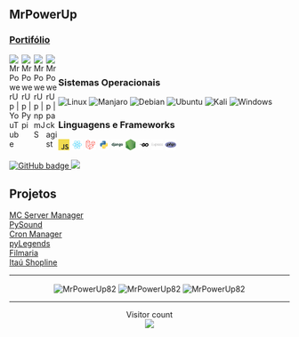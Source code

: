 ## MrPowerUp

<h3>
<a href="https://mrpowerup82.github.io/">
Portifólio
</a>
</h3>
<a href="https://www.youtube.com/channel/UC6JuvYDZgOoI83Qp9A8oEQQ">
<img align="left" alt="MrPowerUp | YouTube" width="22px" src="https://cdn-icons-png.flaticon.com/512/1384/1384060.png" />
</a>
<a href="https://pypi.org/user/MrPowerUp/">
<img align="left" alt="MrPowerUp | Pypi" width="22px" src="https://pypi.org/static/images/logo-small.8998e9d1.svg" />
</a>
<a href="https://www.npmjs.com/~mrpowerup82">
<img align="left" alt="MrPowerUp | npmJS" width="22px" src="https://user-images.githubusercontent.com/16657091/55263234-8b903300-522d-11e9-9926-44e4b3c17e0a.png" />
</a>
<a href="https://packagist.org/users/MrPowerUp/">
<img align="left" alt="MrPowerUp | packagist" width="22px" src="https://packagist.org/img/logo-small.png" />
</a>
<br/>
<!-- <br/> -->
<!-- <img align="center" alt="GIF" src="code.gif?raw=true" width="500" height="320" /> -->

### Sistemas Operacionais
![Linux](https://img.shields.io/badge/Linux-FCC624?style=for-the-badge&logo=linux&logoColor=black)
![Manjaro](https://img.shields.io/badge/Manjaro-35BF5C?style=for-the-badge&logo=Manjaro&logoColor=white)
![Debian](https://img.shields.io/badge/Debian-A81D33?style=for-the-badge&logo=debian&logoColor=white)
![Ubuntu](https://img.shields.io/badge/Ubuntu-E95420?style=for-the-badge&logo=ubuntu&logoColor=white)
![Kali](https://img.shields.io/badge/Kali_Linux-557C94?style=for-the-badge&logo=kali-linux&logoColor=white)
![Windows](https://img.shields.io/badge/Windows-0078D6?style=for-the-badge&logo=windows&logoColor=white)

### Linguagens e Frameworks

<code><img height="20" src="https://raw.githubusercontent.com/github/explore/80688e429a7d4ef2fca1e82350fe8e3517d3494d/topics/javascript/javascript.png"></code>
<code><img height="20" src="https://raw.githubusercontent.com/github/explore/80688e429a7d4ef2fca1e82350fe8e3517d3494d/topics/react/react.png"></code>
<code><img height="20" src="https://raw.githubusercontent.com/github/explore/56a826d05cf762b2b50ecbe7d492a839b04f3fbf/topics/laravel/laravel.png"></code>
<code><img height="20" src="https://raw.githubusercontent.com/github/explore/80688e429a7d4ef2fca1e82350fe8e3517d3494d/topics/python/python.png"></code>
<code><img height="20" src="https://raw.githubusercontent.com/github/explore/7456fdff59816d37ef383a6c8f32a26ff7332db2/topics/django/django.png"></code>
<code><img height="20" src="https://raw.githubusercontent.com/github/explore/80688e429a7d4ef2fca1e82350fe8e3517d3494d/topics/nodejs/nodejs.png"></code>
<code><img height="20" src="https://raw.githubusercontent.com/github/explore/80688e429a7d4ef2fca1e82350fe8e3517d3494d/topics/go/go.png"></code>
<code><img height="20" src="https://raw.githubusercontent.com/github/explore/80688e429a7d4ef2fca1e82350fe8e3517d3494d/topics/express/express.png"></code>
<code><img height="20" src="https://raw.githubusercontent.com/github/explore/ccc16358ac4530c6a69b1b80c7223cd2744dea83/topics/php/php.png"></code>

<p align="left">
<a href="https://github.com/MrPowerUp82?tab=followers">
<img src="https://img.shields.io/github/followers/MrPowerUp82?style=for-the-badge" alt="GitHub badge" />
</a>
<a href="https://www.youtube.com/channel/UC6JuvYDZgOoI83Qp9A8oEQQ?sub_confirmation=1">
<img src="https://img.shields.io/youtube/channel/subscribers/UC6JuvYDZgOoI83Qp9A8oEQQ?style=for-the-badge" />
</a>
</p>
<h2>Projetos</h2>
<a href="https://github.com/MrPowerUp82/mcmanager">MC Server Manager</a><br/>
<a href="https://github.com/MrPowerUp82/Eel-MusicPlayer-Python">PySound</a><br/>
<a href="https://github.com/MrPowerUp82/cron-manager">Cron Manager</a><br/>
<a href="https://github.com/MrPowerUp82/pyLegends">pyLegends</a><br/>
<a href="https://github.com/MrPowerUp82/filmaria-mobile">Filmaria</a><br/>
<a href="https://github.com/MrPowerUp82/python_itaushopline">Itaú Shopline</a>
<hr/>
<div align="center">
<img align="center" src="https://github-readme-stats.vercel.app/api?username=MrPowerUp82&show_icons=true&theme=gotham" alt="MrPowerUp82" />
<img align="center" src="http://github-profile-summary-cards.vercel.app/api/cards/most-commit-language?username=MrPowerUp82&theme=gotham" alt="MrPowerUp82"/>
<img align="center" src="https://github-readme-stats.vercel.app/api/top-langs/?username=MrPowerUp82&theme=gotham" alt="MrPowerUp82" />
</div>
<hr/>
<p align="center">
Visitor count<br>
<img src="https://profile-counter.glitch.me/MrPowerUp82/count.svg" />
</p>

